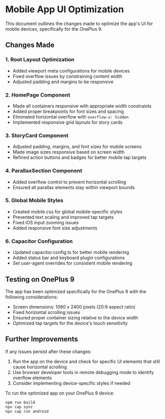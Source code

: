 # Mobile App UI Optimization

This document outlines the changes made to optimize the app's UI for mobile devices, specifically for the OnePlus 9.

## Changes Made

### 1. Root Layout Optimization
- Added viewport meta configurations for mobile devices
- Fixed overflow issues by constraining content width
- Adjusted padding and margins to be responsive

### 2. HomePage Component
- Made all containers responsive with appropriate width constraints
- Added proper breakpoints for font sizes and spacing
- Eliminated horizontal overflow with `overflow-x: hidden`
- Implemented responsive grid layouts for story cards

### 3. StoryCard Component
- Adjusted padding, margins, and font sizes for mobile screens
- Made image sizes responsive based on screen width
- Refined action buttons and badges for better mobile tap targets

### 4. ParallaxSection Component
- Added overflow control to prevent horizontal scrolling
- Ensured all parallax elements stay within viewport bounds

### 5. Global Mobile Styles
- Created mobile.css for global mobile-specific styles
- Prevented text scaling and improved tap targets
- Fixed iOS input zooming issues
- Added responsive font size adjustments

### 6. Capacitor Configuration
- Updated capacitor.config.ts for better mobile rendering
- Added status bar and keyboard plugin configurations
- Set user-agent overrides for consistent mobile rendering

## Testing on OnePlus 9

The app has been optimized specifically for the OnePlus 9 with the following considerations:
- Screen dimensions: 1080 x 2400 pixels (20:9 aspect ratio)
- Fixed horizontal scrolling issues
- Ensured proper container sizing relative to the device width
- Optimized tap targets for the device's touch sensitivity

## Further Improvements

If any issues persist after these changes:

1. Run the app on the device and check for specific UI elements that still cause horizontal scrolling
2. Use browser developer tools in remote debugging mode to identify overflow elements
3. Consider implementing device-specific styles if needed

To run the optimized app on your OnePlus 9 device:

```
npm run build
npx cap sync
npx cap run android
```

